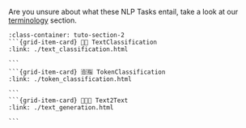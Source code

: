 Are you unsure about what these NLP Tasks entail, take a look at our [terminology](/reference/terminology) section.


````{grid} 1 1 3 3
:class-container: tuto-section-2
```{grid-item-card} 📕📗 TextClassification
:link: ./text_classification.html

```
```{grid-item-card} 🈴🈯️ TokenClassification
:link: ./token_classification.html

```
```{grid-item-card} 👨🏽💬 Text2Text
:link: ./text_generation.html

```
````
